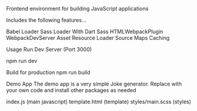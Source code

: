 Frontend environment for building JavaScript applications

Includes the following features...

Babel Loader
Sass Loader With Dart Sass
HTMLWebpackPlugin
WebpackDevServer
Asset Resource Loader
Source Maps
Caching 

Usage
Run Dev Server (Port 3000)

  npm run dev

Build for production
  npm run build
  
Demo App
The demo app is a very simple Joke generator. Replace with your own code and install other packages as needed

index.js (main javascript)
template.html (template)
styles/main.scss (styles)
